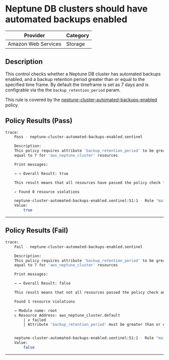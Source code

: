 #  Neptune DB clusters should have automated backups enabled

| Provider            | Category                    |
|---------------------|-----------------------------|
| Amazon Web Services | Storage                     |

## Description

This control checks whether a Neptune DB cluster has automated backups enabled, and a backup retention period greater than or equal to the specified time frame. By default the timeframe is set as 7 days and is configrable via the the `backup_retention_period` param.

This rule is covered by the [neptune-cluster-automated-backups-enabled](https://github.com/hashicorp/policy-library-NIST-Policy-Set-for-AWS-Terraform/blob/main/policies/neptune/neptune-cluster-automated-backups-enabled.sentinel) policy.

## Policy Results (Pass)
```bash
trace:
    Pass - neptune-cluster-automated-backups-enabled.sentinel

    Description:
    This policy requires attribute 'backup_retention_period' to be greater than or
    equal to 7 for 'aws_neptune_cluster' resources

    Print messages:

    → → Overall Result: true

    This result means that all resources have passed the policy check for the policy neptune-cluster-automated-backups-enabled.

    ✓ Found 0 resource violations

    neptune-cluster-automated-backups-enabled.sentinel:51:1 - Rule "main"
    Value:
        true
```

---

## Policy Results (Fail)
```bash
trace:
    Fail - neptune-cluster-automated-backups-enabled.sentinel

    Description:
    This policy requires attribute 'backup_retention_period' to be greater than or
    equal to 7 for 'aws_neptune_cluster' resources

    Print messages:

    → → Overall Result: false

    This result means that not all resources passed the policy check and the protected behavior is not allowed for the policy neptune-cluster-automated-backups-enabled.

    Found 1 resource violations

    → Module name: root
    ↳ Resource Address: aws_neptune_cluster.default
        | ✗ failed
        | Attribute 'backup_retention_period' must be greater than or equal to 7 for 'aws_neptune_cluster' resources.Refer to https://docs.aws.amazon.com/securityhub/latest/userguide/neptune-controls.html#neptune-5 for more details.


    neptune-cluster-automated-backups-enabled.sentinel:51:1 - Rule "main"
    Value:
        false
```

---